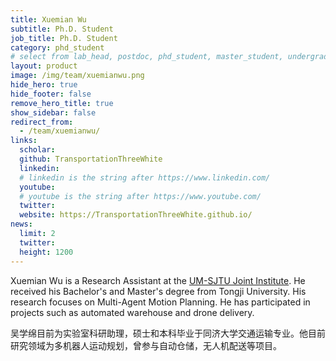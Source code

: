 ```yaml
---
title: Xuemian Wu
subtitle: Ph.D. Student
job_title: Ph.D. Student
category: phd_student 
# select from lab_head, postdoc, phd_student, master_student, undergraduate, staff, visitor, intern
layout: product
image: /img/team/xuemianwu.png
hide_hero: true
hide_footer: false
remove_hero_title: true
show_sidebar: false
redirect_from:
  - /team/xuemianwu/
links:
  scholar:
  github: TransportationThreeWhite
  linkedin: 
  # linkedin is the string after https://www.linkedin.com/
  youtube: 
  # youtube is the string after https://www.youtube.com/
  twitter: 
  website: https://TransportationThreeWhite.github.io/
news:
  limit: 2
  twitter: 
  height: 1200
---
```


Xuemian Wu is a Research Assistant at the [UM-SJTU Joint Institute]((https://www.ji.sjtu.edu.cn/)). He received his Bachelor's and Master's degree from Tongji University. His research focuses on Multi-Agent Motion Planning. He has participated in projects such as automated warehouse and drone delivery.

吴学绵目前为实验室科研助理，硕士和本科毕业于同济大学交通运输专业。他目前研究领域为多机器人运动规划，曾参与自动仓储，无人机配送等项目。
